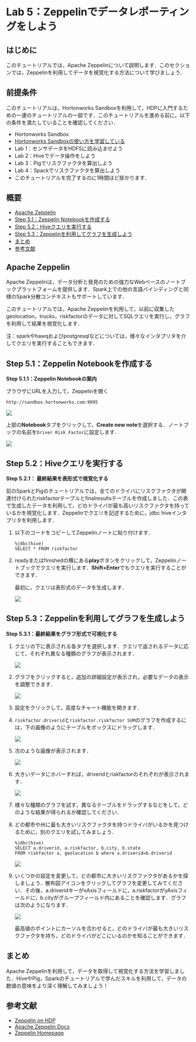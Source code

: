 # Lab 5：Zeppelinでデータレポーティングをしよう
## はじめに

このチュートリアルでは，Apache Zeppelinについて説明します．このセクションでは，Zeppelinを利用してデータを視覚化する方法について学びましょう．

## 前提条件

このチュートリアルは，Hortonworks Sandboxを利用して，HDPに入門するための一連のチュートリアルの一部です．このチュートリアルを進める前に，以下の条件を満たしていることを確認してください．


- Hortonworks Sandbox
- [Hortonworks Sandboxの使い方を学習している](https://hortonworks.com/hadoop-tutorial/learning-the-ropes-of-the-hortonworks-sandbox/)
- Lab 1：センサデータをHDFSに読み込ませよう
- Lab 2：Hiveでデータ操作をしよう
- Lab 3：Pigでリスクファクタを算出しよう
- Lab 4：Spackでリスクファクタを算出しよう
- このチュートリアルを完了するのに1時間ほど掛かります．

## 概要
- [Apache Zeppelin](#zeppelin)
- [Step 5.1：Zeppelin Notebookを作成する](#step5.1)
- [Step 5.2：Hiveクエリを実行する](#step5.2)
- [Step 5.3：Zeppelinを利用してグラフを生成しよう](#step5.3)
- [まとめ](#summary)
- [参考文献](#further-reading)

## Apache Zeppelin <a id="zeppelin"></a>

Apache Zeppelinは，データ分析と発見のための強力なWebベースのノートブックプラットフォームを提供します．Spark上での他の言語バインディングと同様のSpark分散コンテキストもサポートしています．

このチュートリアルでは，Apache Zeppelinを利用して，以前に収集したgeolocation，trucks，riskfactorのデータに対してSQLクエリを実行し，グラフを利用して結果を視覚化します．

注：sparkやhawqおよびpostgresqlなどについては，様々なインタプリタを介してクエリを実行することもできます．

## Step 5.1：Zeppelin Notebookを作成する <a id="step5.1"></a>

**Step 5.1.1：Zeppelin Notebookの案内**

ブラウザにURLを入力して，Zeppelinを開く

```
http://sandbox.hortonworks.com:9995
```

![](assets/lab5/lab5-1.png)

上部の**Notebook**タブをクリックして，**Create new note**を選択する．ノートブックの名前を`Driver Risk Factor`に設定します．

![](assets/lab5/lab5-2.png)


## Step 5.2：Hiveクエリを実行する <a id="step5.2"></a>


**Step 5.2.1： 最終結果を表形式で視覚化する**

前のSparkとPigのチュートリアルでは，全てのドライバにリスクファクタが関連付けられたriskfactorテーブルとfinalresultsテーブルを作成しました．この表で生成したデータを利用して，どのドライバが最も高いリスクファクタを持っているかを視覚化します．Zeppelinでクエリを記述するために，jdbc hiveインタプリタを利用します．


1. 以下のコードをコピーしてZeppelinノートに貼り付けます．

	```
	%jdbc(hive)
	SELECT * FROM riskfactor
	```

2.  readyまたはfinishedの横にある**play**ボタンをクリックして，Zeppelinノートブックでクエリを実行します．**Shift+Enter**でもクエリを実行することができます．

	最初に，クエリは表形式のデータを生成します．

	![](assets/lab5/lab5-3.png)


## Step 5.3：Zeppelinを利用してグラフを生成しよう <a id="step5.3"></a>


**Step 5.3.1：最終結果をグラフ形式で可視化する**


1. クエリの下に表示される各タブを選択します．クエリで返されるデータに応じて，それぞれ異なる種類のグラフが表示されます．

	![](assets/lab5/lab5-4.png)


2. グラフをクリックすると，追加の詳細設定が表示され，必要なデータの表示を調整できます．

	![](assets/lab5/lab5-5.png)


3. 設定をクリックして，高度なチャート機能を開きます．
4. `riskfactor.driverid`と`riskfactor.riskfactor SUM`のグラフを作成するには，下の画像のようにテーブルをボックスにドラッグします．

	![](assets/lab5/lab5-6.png)


5. 次のような画像が表示されます．

	![](assets/lab5/lab5-7.png)


6. 大きいデータにホバーすれば，driveridとriskfactorのそれぞれが表示されます．

	![](assets/lab5/lab5-8.png)


7. 様々な種類のグラフを試す，異なるテーブルをドラッグするなどをして，どのような結果が得られるか確認してください．
8. どの都市や州に最も大きいリスクファクタを持つドライバがいるかを見つけるために，別のクエリを試してみましょう．

	```
	%jdbc(hive)
	SELECT a.driverid, a.riskfactor, b.city, b.state
	FROM riskfactor a, geolocation b where a.driverid=b.driverid
	```

	![](assets/lab5/lab5-9.png)


9. いくつかの設定を変更して，どの都市に大きいリスクファクタがあるかを探しましょう．散布図アイコンをクリックしてグラフを変更してみてください．その後，a.driveridキーがxAxisフィールドに，a.riskfactorがyAxisフィールドに，b.cityがグループフィールド内にあることを確認します．グラフは次のようになります．

	![](assets/lab5/lab5-10.png)

	最高値のポイントにカーソルを合わせると，どのドライバが最も大きいリスクファクタを持ち，どのドライバがどこにいるのかを知ることができます．

## まとめ <a id="summary"></a>


Apache Zeppelinを利用して，データを取得して視覚化する方法を学習しました．HiveやPig，Sparkのチュートリアルで学んだスキルを利用して，データの数値の意味をより深く理解してみましょう！

## 参考文献 <a id="further-reading"></a>

- [Zeppelin on HDP](https://hortonworks.com/hadoop/zeppelin/)
- [Apache Zeppelin Docs](https://zeppelin.incubator.apache.org/docs/)
- [Zeppelin Homepage](https://zeppelin.incubator.apache.org/)

